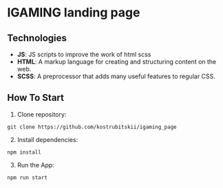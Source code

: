 # IGAMING landing page


## Technologies
 - **JS**:  JS scripts to improve the work of html scss
 - **HTML**: A markup language for creating and structuring content on the web.
 - **SCSS**: A preprocessor that adds many useful features to regular CSS.

## How To Start

1. Clone repository:
```
git clone https://github.com/kostrubitskii/igaming_page
```
2. Install dependencies:
```
npm install
```
3. Run the App:
```
npm run start
```